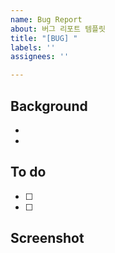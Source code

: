 ```yaml
---
name: Bug Report
about: 버그 리포트 템플릿
title: "[BUG] "
labels: ''
assignees: ''

---
```


## Background
-
-

## To do
- [ ]
- [ ]

## Screenshot
